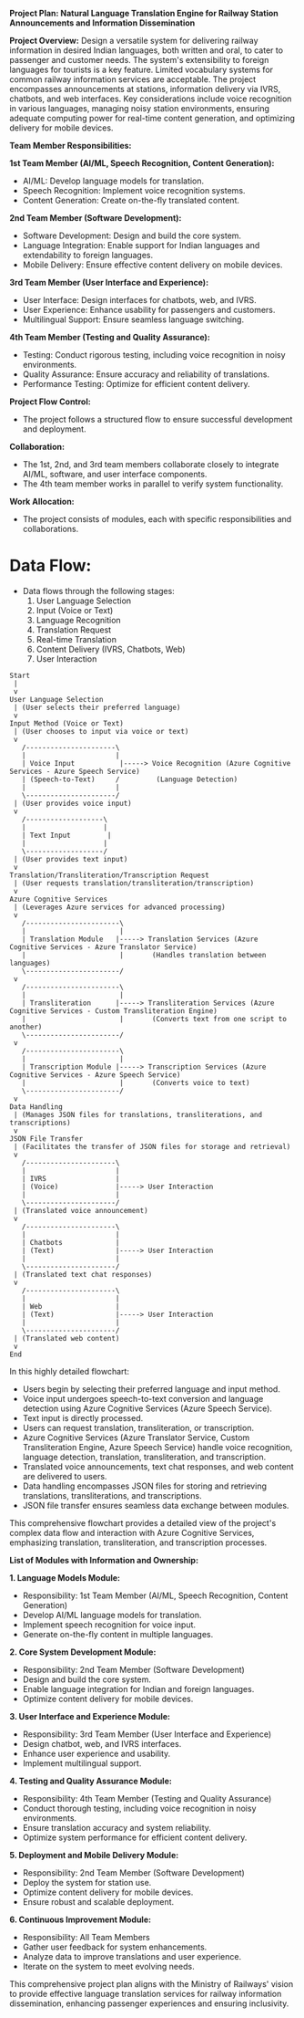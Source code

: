 **Project Plan: Natural Language Translation Engine for Railway Station Announcements and Information Dissemination**

**Project Overview:**
Design a versatile system for delivering railway information in desired Indian languages, both written and oral, to cater to passenger and customer needs. The system's extensibility to foreign languages for tourists is a key feature. Limited vocabulary systems for common railway information services are acceptable. The project encompasses announcements at stations, information delivery via IVRS, chatbots, and web interfaces. Key considerations include voice recognition in various languages, managing noisy station environments, ensuring adequate computing power for real-time content generation, and optimizing delivery for mobile devices.

**Team Member Responsibilities:**

**1st Team Member (AI/ML, Speech Recognition, Content Generation):**
- AI/ML: Develop language models for translation.
- Speech Recognition: Implement voice recognition systems.
- Content Generation: Create on-the-fly translated content.

**2nd Team Member (Software Development):**
- Software Development: Design and build the core system.
- Language Integration: Enable support for Indian languages and extendability to foreign languages.
- Mobile Delivery: Ensure effective content delivery on mobile devices.

**3rd Team Member (User Interface and Experience):**
- User Interface: Design interfaces for chatbots, web, and IVRS.
- User Experience: Enhance usability for passengers and customers.
- Multilingual Support: Ensure seamless language switching.

**4th Team Member (Testing and Quality Assurance):**
- Testing: Conduct rigorous testing, including voice recognition in noisy environments.
- Quality Assurance: Ensure accuracy and reliability of translations.
- Performance Testing: Optimize for efficient content delivery.

**Project Flow Control:**
- The project follows a structured flow to ensure successful development and deployment.

**Collaboration:**
- The 1st, 2nd, and 3rd team members collaborate closely to integrate AI/ML, software, and user interface components.
- The 4th team member works in parallel to verify system functionality.

**Work Allocation:**
- The project consists of modules, each with specific responsibilities and collaborations.

# Data Flow:
- Data flows through the following stages:
  1. User Language Selection
  2. Input (Voice or Text)
  3. Language Recognition
  4. Translation Request
  5. Real-time Translation
  6. Content Delivery (IVRS, Chatbots, Web)
  7. User Interaction

```
Start
 |
 v
User Language Selection
 | (User selects their preferred language)
 v
Input Method (Voice or Text)
 | (User chooses to input via voice or text)
 v
   /----------------------\
   |                      |
   | Voice Input           |-----> Voice Recognition (Azure Cognitive Services - Azure Speech Service)
   | (Speech-to-Text)     /         (Language Detection)
   |                      |   
   \----------------------/
 | (User provides voice input)
 v
   /-------------------\
   |                   |
   | Text Input         |
   |                   |
   \-------------------/
 | (User provides text input)
 v
Translation/Transliteration/Transcription Request
 | (User requests translation/transliteration/transcription)
 v
Azure Cognitive Services
 | (Leverages Azure services for advanced processing)
 v
   /-----------------------\
   |                       |
   | Translation Module   |-----> Translation Services (Azure Cognitive Services - Azure Translator Service)
   |                       |       (Handles translation between languages)
   \-----------------------/
 v
   /-----------------------\
   |                       |
   | Transliteration      |-----> Transliteration Services (Azure Cognitive Services - Custom Transliteration Engine)
   |                       |       (Converts text from one script to another)
   \-----------------------/
 v
   /-----------------------\
   |                       |
   | Transcription Module |-----> Transcription Services (Azure Cognitive Services - Azure Speech Service)
   |                       |       (Converts voice to text)
   \-----------------------/
 v
Data Handling
 | (Manages JSON files for translations, transliterations, and transcriptions)
 v
JSON File Transfer
 | (Facilitates the transfer of JSON files for storage and retrieval)
 v
   /----------------------\
   |                      |
   | IVRS                 |
   | (Voice)              |-----> User Interaction
   |                      |
   \----------------------/
 | (Translated voice announcement)
 v
   /----------------------\
   |                      |
   | Chatbots             |
   | (Text)               |-----> User Interaction
   |                      |
   \----------------------/
 | (Translated text chat responses)
 v
   /----------------------\
   |                      |
   | Web                  |
   | (Text)               |-----> User Interaction
   |                      |
   \----------------------/
 | (Translated web content)
 v
End
```

In this highly detailed flowchart:

- Users begin by selecting their preferred language and input method.
- Voice input undergoes speech-to-text conversion and language detection using Azure Cognitive Services (Azure Speech Service).
- Text input is directly processed.
- Users can request translation, transliteration, or transcription.
- Azure Cognitive Services (Azure Translator Service, Custom Transliteration Engine, Azure Speech Service) handle voice recognition, language detection, translation, transliteration, and transcription.
- Translated voice announcements, text chat responses, and web content are delivered to users.
- Data handling encompasses JSON files for storing and retrieving translations, transliterations, and transcriptions.
- JSON file transfer ensures seamless data exchange between modules.

This comprehensive flowchart provides a detailed view of the project's complex data flow and interaction with Azure Cognitive Services, emphasizing translation, transliteration, and transcription processes.

**List of Modules with Information and Ownership:**

**1. Language Models Module:**
   - Responsibility: 1st Team Member (AI/ML, Speech Recognition, Content Generation)
   - Develop AI/ML language models for translation.
   - Implement speech recognition for voice input.
   - Generate on-the-fly content in multiple languages.

**2. Core System Development Module:**
   - Responsibility: 2nd Team Member (Software Development)
   - Design and build the core system.
   - Enable language integration for Indian and foreign languages.
   - Optimize content delivery for mobile devices.

**3. User Interface and Experience Module:**
   - Responsibility: 3rd Team Member (User Interface and Experience)
   - Design chatbot, web, and IVRS interfaces.
   - Enhance user experience and usability.
   - Implement multilingual support.

**4. Testing and Quality Assurance Module:**
   - Responsibility: 4th Team Member (Testing and Quality Assurance)
   - Conduct thorough testing, including voice recognition in noisy environments.
   - Ensure translation accuracy and system reliability.
   - Optimize system performance for efficient content delivery.

**5. Deployment and Mobile Delivery Module:**
   - Responsibility: 2nd Team Member (Software Development)
   - Deploy the system for station use.
   - Optimize content delivery for mobile devices.
   - Ensure robust and scalable deployment.

**6. Continuous Improvement Module:**
   - Responsibility: All Team Members
   - Gather user feedback for system enhancements.
   - Analyze data to improve translations and user experience.
   - Iterate on the system to meet evolving needs.

This comprehensive project plan aligns with the Ministry of Railways' vision to provide effective language translation services for railway information dissemination, enhancing passenger experiences and ensuring inclusivity.
